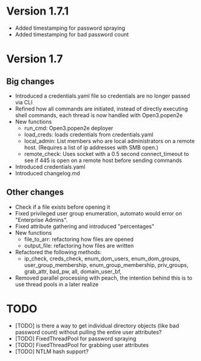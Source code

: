 # Version 1.7.1
- Added timestamping for password spraying
- Added timestamping for bad password count

# Version 1.7

## Big changes
- Introduced a credentials.yaml file so credentials are no longer passed via CLI
- Refined how all commands are initiated, instead of directly executing shell commands, each thread is now handled with Open3.popen2e
- New functions
  - run_cmd: Open3.popen2e deployer
  - load_creds: loads credentials from credentials.yaml
  - local_admin: List members who are local administrators on a remote host. (Requires a list of ip addresses with SMB open.)
  - remote_check: Uses socket with a 0.5 second connect_timeout to see if 445 is open on a remote host before sending commands
- Introduced credentials.yaml
- Introduced changelog.md

## Other changes
- Check if a file exists before opening it
- Fixed privileged user group enumeration, automato would error on "Enterprise Admins".
- Fixed attribute gathering and introduced "percentages"
- New functions
  - file_to_arr: refactoring how files are opened
  - output_file: refactoring how files are written
- Refactored the following methods:
  - ip_check, creds_check, enum_dom_users, enum_dom_groups, user_group_membership, enum_group_membership, priv_groups, grab_attr, bad_pw, all, domain_user_bf,
- Removed parallel processing with peach, the intention behind this is to use thread pools in a later realize

# TODO
- [TODO] is there a way to get individual directory objects (like bad password count) without pulling the entire user attributes?
- [TODO] FixedThreadPool for password spraying
- [TODO] FixedThreadPool for grabbing user attributes
- [TODO] NTLM hash support?
